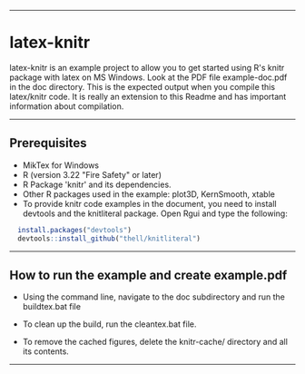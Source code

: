 ____
# latex-knitr

latex-knitr is an example project to allow you to get started using R's knitr package with latex on MS Windows.
Look at the PDF file example-doc.pdf in the doc directory. This is the expected output when you compile this
latex/knitr code. It is really an extension to this Readme and has important information about compilation.

_____________________________________________________________


## Prerequisites
* MikTex for Windows
* R (version 3.22 "Fire Safety" or later)
* R Package 'knitr' and its dependencies.
* Other R packages used in the example: plot3D, KernSmooth, xtable
* To provide knitr code examples in the document, you need to install devtools and the knitliteral package. Open Rgui and type the following:

```R
  install.packages("devtools")
  devtools::install_github("thell/knitliteral")
```

---
## How to run the example and create example.pdf

- Using the command line, navigate to the doc subdirectory and run the buildtex.bat file

- To clean up the build, run the cleantex.bat file.

- To remove the cached figures, delete the knitr-cache/ directory and all its contents.

---
